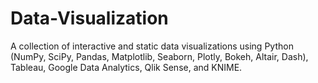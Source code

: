 # Data-Visualization
A collection of interactive and static data visualizations using Python (NumPy, SciPy, Pandas, Matplotlib, Seaborn, Plotly, Bokeh, Altair, Dash), Tableau, Google Data Analytics, Qlik Sense, and KNIME.
